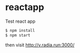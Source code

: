 # reactapp
Test react app

```bash
$ npm install
$ npm start
```

then visit http://v.radia.run:3000/
